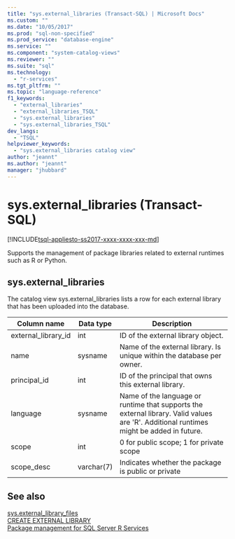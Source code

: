 ```yaml
---
title: "sys.external_libraries (Transact-SQL) | Microsoft Docs"
ms.custom: ""
ms.date: "10/05/2017"
ms.prod: "sql-non-specified"
ms.prod_service: "database-engine"
ms.service: ""
ms.component: "system-catalog-views"
ms.reviewer: ""
ms.suite: "sql"
ms.technology: 
  - "r-services"
ms.tgt_pltfrm: ""
ms.topic: "language-reference"
f1_keywords: 
  - "external_libraries"
  - "external_libraries_TSQL"
  - "sys.external_libraries"
  - "sys.external_libraries_TSQL"
dev_langs: 
  - "TSQL"
helpviewer_keywords: 
  - "sys.external_libraries catalog view"
author: "jeannt"
ms.author: "jeannt"
manager: "jhubbard"
---
```

# sys.external_libraries (Transact-SQL)  
[!INCLUDE[tsql-appliesto-ss2017-xxxx-xxxx-xxx-md](../../includes/tsql-appliesto-ss2017-xxxx-xxxx-xxx-md.md)]


Supports the management of package libraries related to external runtimes such as R or Python.

## sys.external_libraries

The catalog view sys.external_libraries lists a row for each external library that has been uploaded into the database.

|Column name |Data type | Description|
|------|------|------|
|external_library_id |int | ID of the external library object. |
|name |sysname |Name of the external library. Is unique within the database per owner.|
|principal_id |int |ID of the principal that owns this external library. |
|language | sysname | Name of the language or runtime that supports the external library. Valid values are 'R'. Additional runtimes might be added in future.|
|scope |int |0 for public scope; 1 for private scope |  
|scope_desc |varchar(7) |Indicates whether the package is public or private|


## See also  
[sys.external_library_files](sys-external-library-files-transact-sql.md)  
[CREATE EXTERNAL LIBRARY](../../t-sql/statements/create-external-library-transact-sql.md)  
[Package management for SQL Server R Services](../../advanced-analytics/r/installing-and-managing-r-packages.md)  
